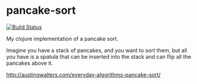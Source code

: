 # pancake-sort

[![Build Status](https://travis-ci.org/pokle/coding-exercise-clojure-pancake-sort.svg?branch=master)](https://travis-ci.org/pokle/coding-exercise-clojure-pancake-sort)

My clojure implementation of a pancake sort.

Imagine you have a stack of pancakes, and you want to sort them,
but all you have is a spatula that can be inserted into the stack
and can flip all the pancakes above it.

http://austingwalters.com/everyday-algorithms-pancake-sort/

